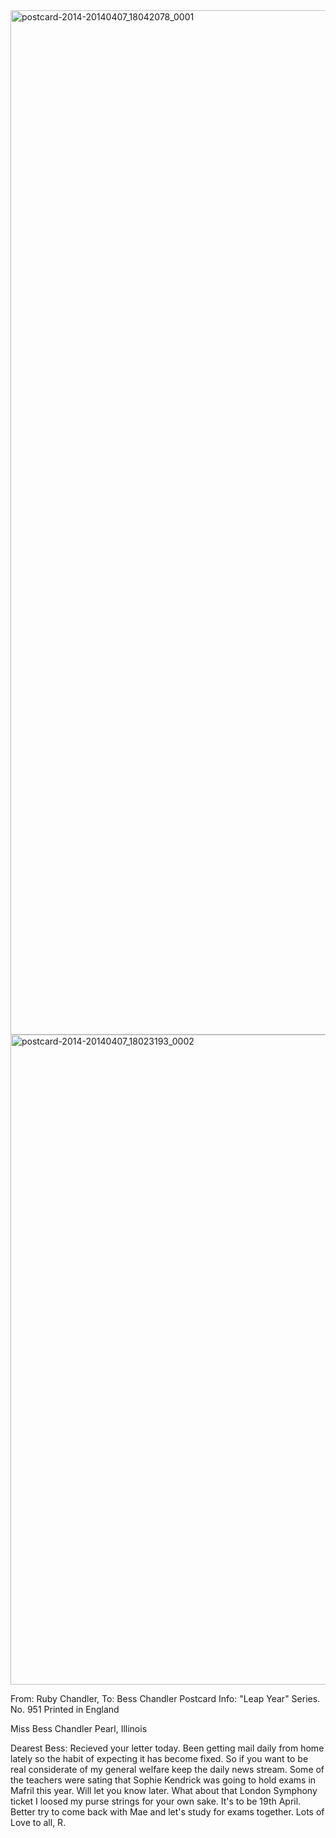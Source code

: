 <html><body><a href="http://107.170.91.122/wp-content/uploads/2014/04/postcard-2014-20140407_18042078_0001.jpg"><img class="alignnone size-full wp-image-61" src="http://107.170.91.122/wp-content/uploads/2014/04/postcard-2014-20140407_18042078_0001.jpg" alt="postcard-2014-20140407_18042078_0001" width="947" height="1639"></a><a href="http://107.170.91.122/wp-content/uploads/2014/04/postcard-2014-20140407_18023193_0002.jpg"><img class="alignnone size-full wp-image-60" src="http://107.170.91.122/wp-content/uploads/2014/04/postcard-2014-20140407_18023193_0002.jpg" alt="postcard-2014-20140407_18023193_0002" width="1560" height="1040"></a><a href="http://107.170.91.122/wp-content/uploads/2014/04/postcard-2014-20140407_18042078_0001.jpg">
</a>

From: Ruby Chandler, To: Bess Chandler
Postcard Info: "Leap Year" Series. No. 951 Printed in England

Miss Bess Chandler
Pearl, Illinois

Dearest Bess:
Recieved your letter today. Been getting mail daily from home lately so the habit of expecting it has become fixed. So if you want to be real considerate of my general welfare keep the daily news stream. Some of the teachers were sating that Sophie Kendrick was going to hold exams in Mafril this year. Will let you know later. What about that London Symphony ticket I loosed my purse strings for your own sake. It's to be 19th April. Better try to come back with Mae and let's study for exams together.
Lots of Love to all,
R.

 </body></html>